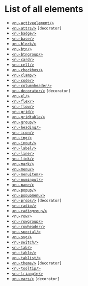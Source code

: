 # List of all elements
* [`<nu-activeelement/>`](./nu-activeelement.md) 
* [`<nu-attrs/>`](./nu-attrs.md) `[decorator]`
* [`<nu-badge/>`](./nu-badge.md) 
* [`<nu-base/>`](./nu-base.md) 
* [`<nu-block/>`](./nu-block.md) 
* [`<nu-btn/>`](./nu-btn.md) 
* [`<nu-btngroup/>`](./nu-btngroup.md) 
* [`<nu-card/>`](./nu-card.md) 
* [`<nu-cell/>`](./nu-cell.md) 
* [`<nu-checkbox/>`](./nu-checkbox.md) 
* [`<nu-clamp/>`](./nu-clamp.md) 
* [`<nu-code/>`](./nu-code.md) 
* [`<nu-columnheader/>`](./nu-columnheader.md) 
* [`<nu-decorator/>`](./nu-decorator.md) `[decorator]`
* [`<nu-el/>`](./nu-el.md) 
* [`<nu-flex/>`](./nu-flex.md) 
* [`<nu-flow/>`](./nu-flow.md) 
* [`<nu-grid/>`](./nu-grid.md) 
* [`<nu-gridtable/>`](./nu-gridtable.md) 
* [`<nu-group/>`](./nu-group.md) 
* [`<nu-heading/>`](./nu-heading.md) 
* [`<nu-icon/>`](./nu-icon.md) 
* [`<nu-img/>`](./nu-img.md) 
* [`<nu-input/>`](./nu-input.md) 
* [`<nu-label/>`](./nu-label.md) 
* [`<nu-line/>`](./nu-line.md) 
* [`<nu-link/>`](./nu-link.md) 
* [`<nu-mark/>`](./nu-mark.md) 
* [`<nu-menu/>`](./nu-menu.md) 
* [`<nu-menuitem/>`](./nu-menuitem.md) 
* [`<nu-numinput/>`](./nu-numinput.md) 
* [`<nu-pane/>`](./nu-pane.md) 
* [`<nu-popup/>`](./nu-popup.md) 
* [`<nu-popupmenu/>`](./nu-popupmenu.md) 
* [`<nu-props/>`](./nu-props.md) `[decorator]`
* [`<nu-radio/>`](./nu-radio.md) 
* [`<nu-radiogroup/>`](./nu-radiogroup.md) 
* [`<nu-row/>`](./nu-row.md) 
* [`<nu-rowgroup/>`](./nu-rowgroup.md) 
* [`<nu-rowheader/>`](./nu-rowheader.md) 
* [`<nu-special/>`](./nu-special.md) 
* [`<nu-svg/>`](./nu-svg.md) 
* [`<nu-switch/>`](./nu-switch.md) 
* [`<nu-tab/>`](./nu-tab.md) 
* [`<nu-table/>`](./nu-table.md) 
* [`<nu-tablist/>`](./nu-tablist.md) 
* [`<nu-theme/>`](./nu-theme.md) `[decorator]`
* [`<nu-tooltip/>`](./nu-tooltip.md) 
* [`<nu-triangle/>`](./nu-triangle.md) 
* [`<nu-vars/>`](./nu-vars.md) `[decorator]`
